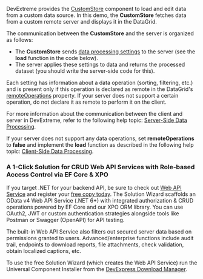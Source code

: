 DevExtreme provides the [CustomStore](/Documentation/ApiReference/Data_Layer/CustomStore/) component to load and edit data from a custom data source. In this demo, the **CustomStore** fetches data from a custom remote server and displays it in the DataGrid.

The communication between the **CustomStore** and the server is organized as follows:
 
- The **CustomStore** sends [data processing settings](/Documentation/ApiReference/Data_Layer/CustomStore/LoadOptions/) to the server (see the **load** function in the code below).
- The server applies these settings to data and returns the processed dataset (you should write the server-side code for this).

Each setting has information about a data operation (sorting, filtering, etc.) and is present only if this operation is declared as remote in the DataGrid's [remoteOperations](/Documentation/ApiReference/UI_Components/dxDataGrid/Configuration/remoteOperations/) property. If your server does not support a certain operation, do not declare it as remote to perform it on the client.

For more information about the communication between the client and server in DevExtreme, refer to the following help topic: [Server-Side Data Processing](/Documentation/Guide/Data_Binding/Specify_a_Data_Source/Custom_Data_Sources/#Load_Data/Server-Side_Data_Processing).

If your server does not support any data operations, set **remoteOperations** to **false** and implement the **load** function as described in the following help topic: [Client-Side Data Processing](/Documentation/Guide/Data_Binding/Specify_a_Data_Source/Custom_Data_Sources/#Load_Data/Client-Side_Data_Processing).

### A 1-Click Solution for CRUD Web API Services with Role-based Access Control via EF Core & XPO

If you target .NET for your backend API, be sure to check out <a href="https://docs.devexpress.com/eXpressAppFramework/403394/backend-web-api-service?utm_source=js.devexpress.com&utm_medium=referral&utm_campaign=xaf&utm_content=grid-demo-custom-source" target="_blank">Web API Service</a> and register your <a href="https://www.devexpress.com/security-api-free?utm_source=js.devexpress.com&utm_medium=referral&utm_campaign=xaf&utm_content=grid-demo-custom-source" target="_blank">free copy today</a>. The Solution Wizard scaffolds an OData v4 Web API Service (.NET 6+) with integrated authorization & CRUD operations powered by EF Core and our XPO ORM library. You can use OAuth2, JWT or custom authentication strategies alongside tools like Postman or Swagger (OpenAPI) for API testing.

The built-in Web API Service also filters out secured server data based on permissions granted to users. Advanced/enterprise functions include audit trail, endpoints to download reports, file attachments, check validation, obtain localized captions, etc. 

To use the free Solution Wizard (which creates the Web API Service) run the Universal Component Installer from the <a href="https://www.devexpress.com/ClientCenter/DownloadManager/?utm_source=js.devexpress.com&utm_medium=referral&utm_campaign=xaf&utm_content=grid-demo-custom-source" target="_blank">DevExpress Download Manager</a>.